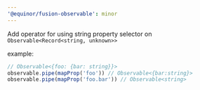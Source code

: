 ```yaml
---
'@equinor/fusion-observable': minor
---
```


Add operator for using string property selector on `Observable<Record<string, unknown>>`

example:
```ts
// Observable<{foo: {bar: string}}>
observable.pipe(mapProp('foo')) // Observable<{bar:string}>
observable.pipe(mapProp('foo.bar')) // Observable<string>
``````
